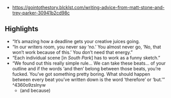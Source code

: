 
- https://gointothestory.blcklst.com/writing-advice-from-matt-stone-and-trey-parker-30941b2cd98c

## Highlights

-   “It’s amazing how a deadline gets your creative juices going.
-   “In our writers room, you never say ‘no.’ You almost never go, ‘No, that won’t work because of this.’ You don’t need that energy.”
-   “Each individual scene \[in _South Park_\] has to work as a funny sketch.”
-   “We found out this really simple rule… We can take these beats… of your outline and if the words ‘and then’ belong between those beats, you’re fucked. You’ve got something pretty boring. What should happen between every beat you’ve written down is the word ‘therefore’ or ‘but.’” ^4360o9zslnyw
    -   (and because)


